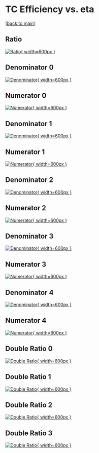 # TC Efficiency vs. eta

[[back to main](./)]



## Ratio

[![Ratio](../mtv/var/TC_loweta_211_-1_eff_eta.png){ width=600px }](../mtv/var/TC_loweta_211_-1_eff_eta.pdf)

## Denominator 0

[![Denominator](../mtv/den/TC_loweta_211_-1_eff_eta_den0.png){ width=600px }](../mtv/den/TC_loweta_211_-1_eff_eta_den0.pdf)

## Numerator 0

[![Numerator](../mtv/num/TC_loweta_211_-1_eff_eta_num0.png){ width=600px }](../mtv/num/TC_loweta_211_-1_eff_eta_num0.pdf)

## Denominator 1

[![Denominator](../mtv/den/TC_loweta_211_-1_eff_eta_den1.png){ width=600px }](../mtv/den/TC_loweta_211_-1_eff_eta_den1.pdf)

## Numerator 1

[![Numerator](../mtv/num/TC_loweta_211_-1_eff_eta_num1.png){ width=600px }](../mtv/num/TC_loweta_211_-1_eff_eta_num1.pdf)

## Denominator 2

[![Denominator](../mtv/den/TC_loweta_211_-1_eff_eta_den2.png){ width=600px }](../mtv/den/TC_loweta_211_-1_eff_eta_den2.pdf)

## Numerator 2

[![Numerator](../mtv/num/TC_loweta_211_-1_eff_eta_num2.png){ width=600px }](../mtv/num/TC_loweta_211_-1_eff_eta_num2.pdf)

## Denominator 3

[![Denominator](../mtv/den/TC_loweta_211_-1_eff_eta_den3.png){ width=600px }](../mtv/den/TC_loweta_211_-1_eff_eta_den3.pdf)

## Numerator 3

[![Numerator](../mtv/num/TC_loweta_211_-1_eff_eta_num3.png){ width=600px }](../mtv/num/TC_loweta_211_-1_eff_eta_num3.pdf)

## Denominator 4

[![Denominator](../mtv/den/TC_loweta_211_-1_eff_eta_den4.png){ width=600px }](../mtv/den/TC_loweta_211_-1_eff_eta_den4.pdf)

## Numerator 4

[![Numerator](../mtv/num/TC_loweta_211_-1_eff_eta_num4.png){ width=600px }](../mtv/num/TC_loweta_211_-1_eff_eta_num4.pdf)

## Double Ratio 0

[![Double Ratio](../mtv/ratio/TC_loweta_211_-1_eff_eta_ratio0.png){ width=600px }](../mtv/ratio/TC_loweta_211_-1_eff_eta_ratio0.pdf)

## Double Ratio 1

[![Double Ratio](../mtv/ratio/TC_loweta_211_-1_eff_eta_ratio1.png){ width=600px }](../mtv/ratio/TC_loweta_211_-1_eff_eta_ratio1.pdf)

## Double Ratio 2

[![Double Ratio](../mtv/ratio/TC_loweta_211_-1_eff_eta_ratio2.png){ width=600px }](../mtv/ratio/TC_loweta_211_-1_eff_eta_ratio2.pdf)

## Double Ratio 3

[![Double Ratio](../mtv/ratio/TC_loweta_211_-1_eff_eta_ratio3.png){ width=600px }](../mtv/ratio/TC_loweta_211_-1_eff_eta_ratio3.pdf)

